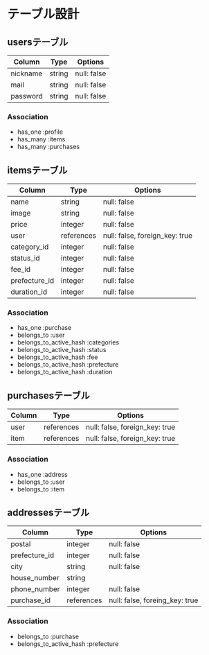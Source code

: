 # テーブル設計

## usersテーブル
| Column   | Type   | Options     |
| -------- | ------ | ----------- |
| nickname | string | null: false |
| mail     | string | null: false |
| password | string | null: false |

### Association
- has_one  :profile
- has_many :items
- has_many :purchases

## itemsテーブル
| Column        | Type       | Options                        |
| ------------- | ---------- | ------------------------------ |
| name          | string     | null: false                    |
| image         | string     | null: false                    |
| price         | integer    | null: false                    |
| user          | references | null: false, foreign_key: true |
| category_id   | integer    | null: false                    |
| status_id     | integer    | null: false                    |
| fee_id        | integer    | null: false                    |
| prefecture_id | integer    | null: false                    |
| duration_id   | integer    | null: false                    |

### Association
- has_one :purchase
- belongs_to :user
- belongs_to_active_hash :categories
- belongs_to_active_hash :status
- belongs_to_active_hash :fee
- belongs_to_active_hash :prefecture
- belongs_to_active_hash :duration

## purchasesテーブル
| Column   | Type       | Options                        |
| -------- | ---------- | ------------------------------ |
| user     | references | null: false, foreign_key: true |
| item     | references | null: false, foreign_key: true |

### Association
- has_one :address
- belongs_to :user
- belongs_to :item

## addressesテーブル
| Column   | Type       | Options                        |
| -------- | ---------- | ------------------------------ |
| postal   | integer    | null: false
| prefecture_id | integer    | null: false                    |
| city          | string     | null: false                    |
| house_number  | string     |                                |
| phone_number  | integer    | null: false                    |
| purchase_id   | references | null: false, foreing_key: true |

### Association
- belongs_to :purchase
- belongs_to_active_hash :prefecture